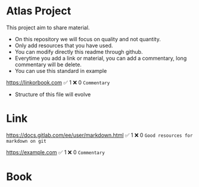 # Atlas Project
This project aim to share material.
- On this repository we will focus on quality and not quantity.
- Only add resources that you have used.
- You can modify directly this readme through github.
- Everytime you add a link or material, you can add a commentary, long commentary will be delete.
- You can use this standard in example

https://linkorbook.com :white_check_mark: 1 :x: 0
<code>Commentary</code> 

- Structure of this file will evolve
  
# Link
https://docs.gitlab.com/ee/user/markdown.html :white_check_mark: 1 :x: 0
<code>Good resources for markdown on git</code>

https://example.com :white_check_mark: 1 :x: 0
<code>Commentary</code> 

# Book
